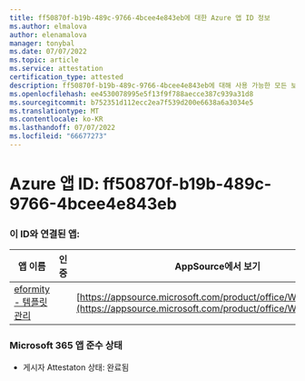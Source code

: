 ```yaml
---
title: ff50870f-b19b-489c-9766-4bcee4e843eb에 대한 Azure 앱 ID 정보
ms.author: elmalova
author: elenamalova
manager: tonybal
ms.date: 07/07/2022
ms.topic: article
ms.service: attestation
certification_type: attested
description: ff50870f-b19b-489c-9766-4bcee4e843eb에 대해 사용 가능한 모든 보안 및 규정 준수 정보입니다.
ms.openlocfilehash: ee4530078995e5f13f9f788aecce387c939a31d8
ms.sourcegitcommit: b752351d112ecc2ea7f539d200e6638a6a3034e5
ms.translationtype: MT
ms.contentlocale: ko-KR
ms.lasthandoff: 07/07/2022
ms.locfileid: "66677273"
---
```

# <a name="azure-app-id-ff50870f-b19b-489c-9766-4bcee4e843eb"></a>Azure 앱 ID: ff50870f-b19b-489c-9766-4bcee4e843eb


### <a name="apps-associated-with-this-id"></a>이 ID와 연결된 앱:
| **앱 이름** | **인증** | **AppSource에서 보기** |
|--------------|---------------|-----------------------|
| [eformity - 템플릿 관리](../forward/WA200003519.md) |  | [https://appsource.microsoft.com/product/office/WA200003519](https://appsource.microsoft.com/product/office/WA200003519) |

### <a name="microsoft-365-app-compliance-status"></a>Microsoft 365 앱 준수 상태
- 게시자 Attestaton 상태: 완료됨
